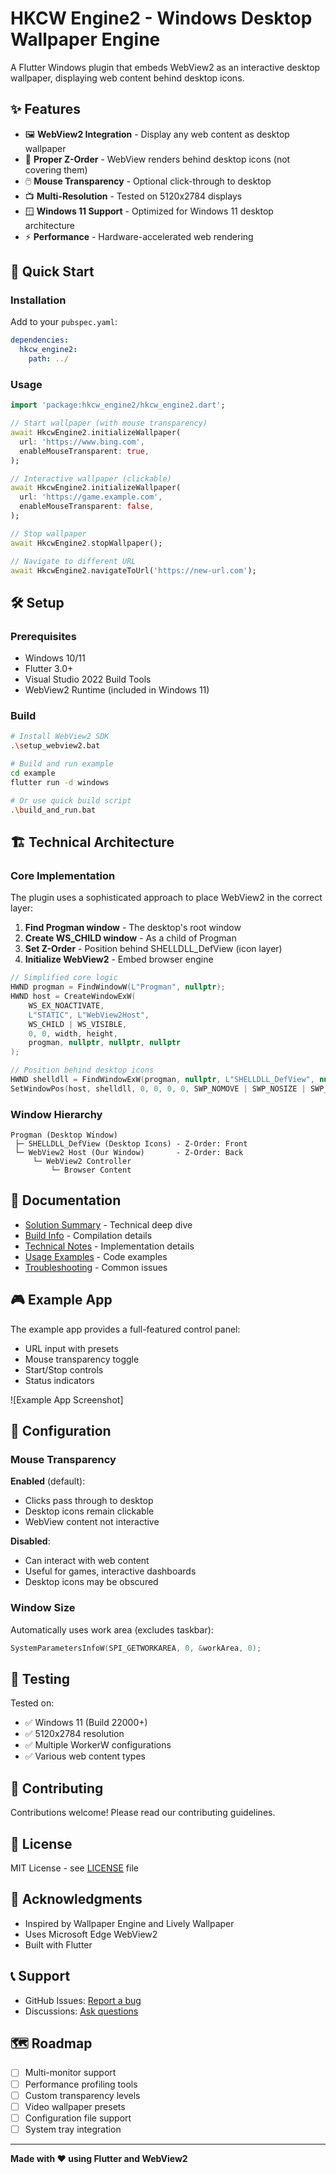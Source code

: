 # HKCW Engine2 - Windows Desktop Wallpaper Engine

A Flutter Windows plugin that embeds WebView2 as an interactive desktop wallpaper, displaying web content behind desktop icons.

## ✨ Features

- 🖼️ **WebView2 Integration** - Display any web content as desktop wallpaper
- 🎯 **Proper Z-Order** - WebView renders behind desktop icons (not covering them)
- 🖱️ **Mouse Transparency** - Optional click-through to desktop
- 📺 **Multi-Resolution** - Tested on 5120x2784 displays
- 🪟 **Windows 11 Support** - Optimized for Windows 11 desktop architecture
- ⚡ **Performance** - Hardware-accelerated web rendering

## 🚀 Quick Start

### Installation

Add to your `pubspec.yaml`:

```yaml
dependencies:
  hkcw_engine2:
    path: ../
```

### Usage

```dart
import 'package:hkcw_engine2/hkcw_engine2.dart';

// Start wallpaper (with mouse transparency)
await HkcwEngine2.initializeWallpaper(
  url: 'https://www.bing.com',
  enableMouseTransparent: true,
);

// Interactive wallpaper (clickable)
await HkcwEngine2.initializeWallpaper(
  url: 'https://game.example.com',
  enableMouseTransparent: false,
);

// Stop wallpaper
await HkcwEngine2.stopWallpaper();

// Navigate to different URL
await HkcwEngine2.navigateToUrl('https://new-url.com');
```

## 🛠️ Setup

### Prerequisites

- Windows 10/11
- Flutter 3.0+
- Visual Studio 2022 Build Tools
- WebView2 Runtime (included in Windows 11)

### Build

```bash
# Install WebView2 SDK
.\setup_webview2.bat

# Build and run example
cd example
flutter run -d windows

# Or use quick build script
.\build_and_run.bat
```

## 🏗️ Technical Architecture

### Core Implementation

The plugin uses a sophisticated approach to place WebView2 in the correct layer:

1. **Find Progman window** - The desktop's root window
2. **Create WS_CHILD window** - As a child of Progman
3. **Set Z-Order** - Position behind SHELLDLL_DefView (icon layer)
4. **Initialize WebView2** - Embed browser engine

```cpp
// Simplified core logic
HWND progman = FindWindowW(L"Progman", nullptr);
HWND host = CreateWindowExW(
    WS_EX_NOACTIVATE,
    L"STATIC", L"WebView2Host",
    WS_CHILD | WS_VISIBLE,
    0, 0, width, height,
    progman, nullptr, nullptr, nullptr
);

// Position behind desktop icons
HWND shelldll = FindWindowExW(progman, nullptr, L"SHELLDLL_DefView", nullptr);
SetWindowPos(host, shelldll, 0, 0, 0, 0, SWP_NOMOVE | SWP_NOSIZE | SWP_NOACTIVATE);
```

### Window Hierarchy

```
Progman (Desktop Window)
 ├─ SHELLDLL_DefView (Desktop Icons) - Z-Order: Front
 └─ WebView2 Host (Our Window)       - Z-Order: Back
     └─ WebView2 Controller
         └─ Browser Content
```

## 📖 Documentation

- [Solution Summary](SOLUTION_SUMMARY.md) - Technical deep dive
- [Build Info](BUILD_INFO.md) - Compilation details
- [Technical Notes](TECHNICAL_NOTES.md) - Implementation details
- [Usage Examples](USAGE_EXAMPLES.md) - Code examples
- [Troubleshooting](TROUBLESHOOTING.md) - Common issues

## 🎮 Example App

The example app provides a full-featured control panel:

- URL input with presets
- Mouse transparency toggle
- Start/Stop controls
- Status indicators

![Example App Screenshot]

## 🔧 Configuration

### Mouse Transparency

**Enabled** (default):
- Clicks pass through to desktop
- Desktop icons remain clickable
- WebView content not interactive

**Disabled**:
- Can interact with web content
- Useful for games, interactive dashboards
- Desktop icons may be obscured

### Window Size

Automatically uses work area (excludes taskbar):
```cpp
SystemParametersInfoW(SPI_GETWORKAREA, 0, &workArea, 0);
```

## 🧪 Testing

Tested on:
- ✅ Windows 11 (Build 22000+)
- ✅ 5120x2784 resolution
- ✅ Multiple WorkerW configurations
- ✅ Various web content types

## 🤝 Contributing

Contributions welcome! Please read our contributing guidelines.

## 📝 License

MIT License - see [LICENSE](LICENSE) file

## 🙏 Acknowledgments

- Inspired by Wallpaper Engine and Lively Wallpaper
- Uses Microsoft Edge WebView2
- Built with Flutter

## 📞 Support

- GitHub Issues: [Report a bug](https://github.com/yourusername/hkcw-engine2/issues)
- Discussions: [Ask questions](https://github.com/yourusername/hkcw-engine2/discussions)

## 🗺️ Roadmap

- [ ] Multi-monitor support
- [ ] Performance profiling tools
- [ ] Custom transparency levels
- [ ] Video wallpaper presets
- [ ] Configuration file support
- [ ] System tray integration

---

**Made with ❤️ using Flutter and WebView2**

